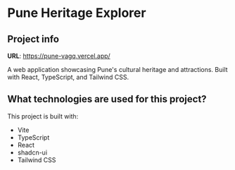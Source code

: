 # Pune Heritage Explorer

## Project info

**URL**: https://pune-vagq.vercel.app/

A web application showcasing Pune's cultural heritage and attractions. Built with React, TypeScript, and Tailwind CSS.

## What technologies are used for this project?

This project is built with:

- Vite
- TypeScript
- React
- shadcn-ui
- Tailwind CSS


